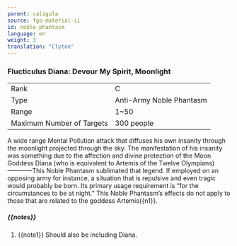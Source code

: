 ```yaml
---
parent: caligula
source: fgo-material-ii
id: noble-phantasm
language: en
weight: 3
translation: "Clyton"
---
```


### Flucticulus Diana: Devour My Spirit, Moonlight

<table>
  <tr><td>Rank</td><td>C</td></tr>
  <tr><td>Type</td><td>Anti-Army Noble Phantasm</td></tr>
  <tr><td>Range</td><td>1~50</td></tr>
  <tr><td>Maximum Number of Targets</td><td>300 people</td></tr>
</table>

A wide range Mental Pollution attack that diffuses his own insanity through the moonlight projected through the sky. The manifestation of his insanity was something due to the affection and divine protection of the Moon Goddess Diana (who is equivalent to Artemis of the Twelve Olympians)————This Noble Phantasm sublimated that legend. If employed on an opposing army for instance, a situation that is repulsive and even tragic would probably be born. Its primary usage requirement is “for the circumstances to be at night.” This Noble Phantasm’s effects do not apply to those that are related to the goddess Artemis{{n1}}.

##### {{notes}}

1. {{note1}} Should also be including Diana.

